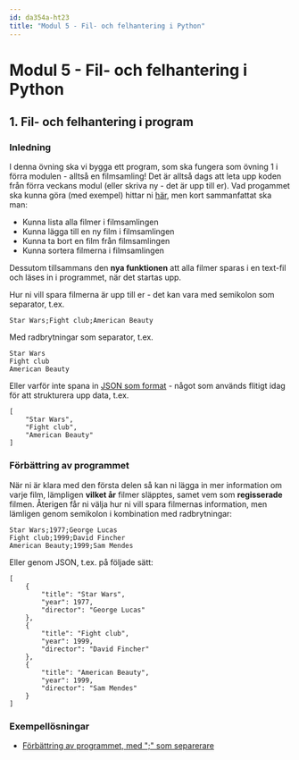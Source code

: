 ```yaml
---
id: da354a-ht23
title: "Modul 5 - Fil- och felhantering i Python"
---
```


# Modul 5 - Fil- och felhantering i Python

## 1. Fil- och felhantering i program

### Inledning

I denna övning ska vi bygga ett program, som ska fungera som övning 1 i förra modulen - alltså en filmsamling! Det är alltså dags att leta upp koden från förra veckans modul (eller skriva ny - det är upp till er). Vad progammet ska kunna göra (med exempel) hittar ni [här](/resurser/da354a-ht23/4-listor-och-lexikon/ex-1/#övningar), men kort sammanfattat ska man:

- Kunna lista alla filmer i filmsamlingen
- Kunna lägga till en ny film i filmsamlingen
- Kunna ta bort en film från filmsamlingen
- Kunna sortera filmerna i filmsamlingen

Dessutom tillsammans den **nya funktionen** att alla filmer sparas i en text-fil och läses in i programmet, när det startas upp.

Hur ni vill spara filmerna är upp till er - det kan vara med semikolon som separator, t.ex.

```
Star Wars;Fight club;American Beauty
```

Med radbrytningar som separator, t.ex.

```
Star Wars
Fight club
American Beauty
```

Eller varför inte spana in [JSON som format](https://www.w3schools.com/python/python_json.asp) - något som används flitigt idag för att strukturera upp data, t.ex.

```
[
    "Star Wars",
    "Fight club",
    "American Beauty"
]
```

### Förbättring av programmet

När ni är klara med den första delen så kan ni lägga in mer information om varje film, lämpligen **vilket år** filmer släpptes, samet vem som **regisserade** filmen. Återigen får ni välja hur ni vill spara filmernas information, men lämligen genom semikolon i kombination med radbrytningar:

```
Star Wars;1977;George Lucas
Fight club;1999;David Fincher
American Beauty;1999;Sam Mendes
```


Eller genom JSON, t.ex. på följade sätt:

```
[
    {
        "title": "Star Wars",
        "year": 1977,
        "director": "George Lucas"
    },
    {
        "title": "Fight club",
        "year": 1999,
        "director": "David Fincher"
    },
    {
        "title": "American Beauty",
        "year": 1999,
        "director": "Sam Mendes"
    }
]
```

### Exempellösningar

- [Förbättring av programmet, med ";" som separerare](../ex-solutions/Ö3.py)